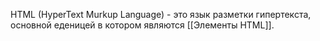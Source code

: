 HTML (HyperText Murkup Language) - это язык разметки гипертекста, основной еденицей в котором являются [[Элементы HTML]].
